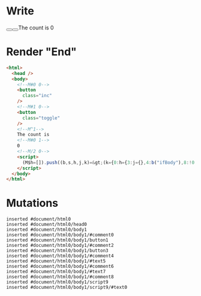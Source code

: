# Write
  <body><!M#0 0><button class="inc"></button><!M#1 0><button class="toggle"></button><!M^1>The count is <!M#0 1>0<!M/2 0></body><script>(M$h=[]).push((b,s,h,j,k)=>(k={0:h={3:j={},4:b("ifBody"),8:!0,9:0},1:j},j._=h,k),["counter",0,])</script>


# Render "End"
```html
<html>
  <head />
  <body>
    <!--M#0 0-->
    <button
      class="inc"
    />
    <!--M#1 0-->
    <button
      class="toggle"
    />
    <!--M^1-->
    The count is 
    <!--M#0 1-->
    0
    <!--M/2 0-->
    <script>
      (M$h=[]).push((b,s,h,j,k)=&gt;(k={0:h={3:j={},4:b("ifBody"),8:!0,9:0},1:j},j._=h,k),["counter",0,])
    </script>
  </body>
</html>
```

# Mutations
```
inserted #document/html0
inserted #document/html0/head0
inserted #document/html0/body1
inserted #document/html0/body1/#comment0
inserted #document/html0/body1/button1
inserted #document/html0/body1/#comment2
inserted #document/html0/body1/button3
inserted #document/html0/body1/#comment4
inserted #document/html0/body1/#text5
inserted #document/html0/body1/#comment6
inserted #document/html0/body1/#text7
inserted #document/html0/body1/#comment8
inserted #document/html0/body1/script9
inserted #document/html0/body1/script9/#text0
```